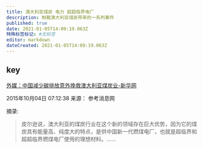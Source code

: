 ```yaml
---
title: 澳大利亚煤炭 电力 超超临界电厂
description: 制裁澳大利亚煤炭带来的一系列事件
published: true
date: 2021-01-05T14:09:19.063Z
特殊标签标记: #无标签
editor: markdown
dateCreated: 2021-01-05T14:09:19.063Z
---
```


## key

[外媒：中国减少碳排放意外挽救澳大利亚煤炭业-新华网](https://web.archive.org/web/20180705172833/http://www.xinhuanet.com/world/2015-10/04/c_128289053.htm)

2015年10月04日 07:12:38 来源： 参考消息网

摘录:

> 皮尔逊说，澳大利亚的煤炭行业在这个新的领域存在巨大优势，因为它的煤炭具有能量高、纯度大的特点，是供中国新一代燃煤电厂，也就是超临界和超超临界燃煤电厂使用的理想材料。......
